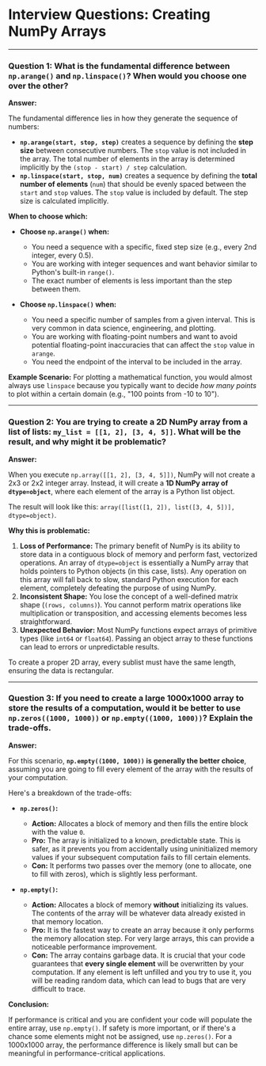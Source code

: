# Interview Questions: Creating NumPy Arrays

---

### Question 1: What is the fundamental difference between `np.arange()` and `np.linspace()`? When would you choose one over the other?

**Answer:**

The fundamental difference lies in how they generate the sequence of numbers:

-   **`np.arange(start, stop, step)`** creates a sequence by defining the **step size** between consecutive numbers. The `stop` value is not included in the array. The total number of elements in the array is determined implicitly by the `(stop - start) / step` calculation.
-   **`np.linspace(start, stop, num)`** creates a sequence by defining the **total number of elements** (`num`) that should be evenly spaced between the `start` and `stop` values. The `stop` value is included by default. The step size is calculated implicitly.

**When to choose which:**

-   **Choose `np.arange()` when:**
    -   You need a sequence with a specific, fixed step size (e.g., every 2nd integer, every 0.5).
    -   You are working with integer sequences and want behavior similar to Python's built-in `range()`.
    -   The exact number of elements is less important than the step between them.

-   **Choose `np.linspace()` when:**
    -   You need a specific number of samples from a given interval. This is very common in data science, engineering, and plotting.
    -   You are working with floating-point numbers and want to avoid potential floating-point inaccuracies that can affect the `stop` value in `arange`.
    -   You need the endpoint of the interval to be included in the array.

**Example Scenario:** For plotting a mathematical function, you would almost always use `linspace` because you typically want to decide *how many points* to plot within a certain domain (e.g., "100 points from -10 to 10").

---

### Question 2: You are trying to create a 2D NumPy array from a list of lists: `my_list = [[1, 2], [3, 4, 5]]`. What will be the result, and why might it be problematic?

**Answer:**

When you execute `np.array([[1, 2], [3, 4, 5]])`, NumPy will not create a 2x3 or 2x2 integer array. Instead, it will create a **1D NumPy array of `dtype=object`**, where each element of the array is a Python list object.

The result will look like this: `array([list([1, 2]), list([3, 4, 5])], dtype=object)`.

**Why this is problematic:**

1.  **Loss of Performance:** The primary benefit of NumPy is its ability to store data in a contiguous block of memory and perform fast, vectorized operations. An array of `dtype=object` is essentially a NumPy array that holds pointers to Python objects (in this case, lists). Any operation on this array will fall back to slow, standard Python execution for each element, completely defeating the purpose of using NumPy.
2.  **Inconsistent Shape:** You lose the concept of a well-defined matrix shape (`(rows, columns)`). You cannot perform matrix operations like multiplication or transposition, and accessing elements becomes less straightforward.
3.  **Unexpected Behavior:** Most NumPy functions expect arrays of primitive types (like `int64` or `float64`). Passing an object array to these functions can lead to errors or unpredictable results.

To create a proper 2D array, every sublist must have the same length, ensuring the data is rectangular.

---

### Question 3: If you need to create a large 1000x1000 array to store the results of a computation, would it be better to use `np.zeros((1000, 1000))` or `np.empty((1000, 1000))`? Explain the trade-offs.

**Answer:**

For this scenario, **`np.empty((1000, 1000))` is generally the better choice**, assuming you are going to fill every element of the array with the results of your computation.

Here's a breakdown of the trade-offs:

-   **`np.zeros()`:**
    -   **Action:** Allocates a block of memory and then fills the entire block with the value `0`.
    -   **Pro:** The array is initialized to a known, predictable state. This is safer, as it prevents you from accidentally using uninitialized memory values if your subsequent computation fails to fill certain elements.
    -   **Con:** It performs two passes over the memory (one to allocate, one to fill with zeros), which is slightly less performant.

-   **`np.empty()`:**
    -   **Action:** Allocates a block of memory **without** initializing its values. The contents of the array will be whatever data already existed in that memory location.
    -   **Pro:** It is the fastest way to create an array because it only performs the memory allocation step. For very large arrays, this can provide a noticeable performance improvement.
    -   **Con:** The array contains garbage data. It is crucial that your code guarantees that **every single element** will be overwritten by your computation. If any element is left unfilled and you try to use it, you will be reading random data, which can lead to bugs that are very difficult to trace.

**Conclusion:**

If performance is critical and you are confident your code will populate the entire array, use `np.empty()`. If safety is more important, or if there's a chance some elements might not be assigned, use `np.zeros()`. For a 1000x1000 array, the performance difference is likely small but can be meaningful in performance-critical applications.

